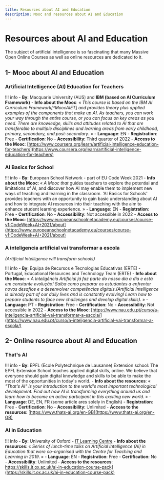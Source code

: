 ```yaml
---
title: Resources about AI and Education
description: Mooc and resources about AI and Education
---
```

# Resources about AI and Education

The subject of artificial intelligence is so fascinating that many Massive Open Online Courses as well as online resources are dedicated to it.

## 1- Mooc about AI and Education

###  Artificial Intelligence (AI) Education for Teachers

!!! info
    -   **By**: Macquarie University (AUS) and **IBM (based on AI Curriculum Framework)**
    -   **Info about the Mooc**:  « *This course is based on the IBM AI Curriculum Framework[^MoocAIET] and provides theory plus applied examples of the components that make up AI. As teachers, you can work your way through the entire course, or you can focus on key areas as you need. There are knowledge, skills and attitudes related to AI that are transferable to multiple disciplines and learning areas from early childhood, primary, secondary, and post-secondary*. »
    -   **Language**: EN
    -   **Registration**: Free
    -   **Certification**: No
    -   **Accessibility**: Third quarter of 2022
    -   **Access to the Mooc**: [https://www.coursera.org/learn/artificial-intelligence-education-for-teachers](https://www.coursera.org/learn/artificial-intelligence-education-for-teachers)


### AI Basics for School

!!! info
    -   **By**: European School Network - part of EU Code Week 2021
    -   **Info about the Mooc**:  « *A Mooc that* guides teachers to explore the potential and limitations of AI, and discover how AI may enable them to implement new ways of teaching and learning in the classroom. 'AI Basics for Schools' provides teachers with an opportunity to gain basic understanding about AI and how to integrate AI resources into their teaching with the aim to enhance student learning experience. »
    -   **Language**: EN
    -   **Registration**: Free
    -   **Certification**: No
    -   **Accessibility**: Not accessible in 2022
    -   **Access to the Mooc**: [https://www.europeanschoolnetacademy.eu/courses/course-v1:CodeWeek+AI+2021/about](https://www.europeanschoolnetacademy.eu/courses/course-v1:CodeWeek+AI+2021/about)


### A inteligencia artificial vai transformar a escola
*(Artificial Intelligence will transform schools)*

!!! info
    -   **By**: Equipa de Recursos e Tecnologias Educativas (ERTE) - Portugal, Educational Resources and Technology Team (ERTE)
    -   **Info about the Mooc**:  « *A Inteligência Artificial já faz parte do nosso dia a dia e está em constante evolução! Saiba como preparar os estudantes a enfrentar novos desafios e a desenvolver competências digitais.(Artificial Intelligence is already part of our daily lives and is constantly evolving! Learn how to prepare students to face new challenges and develop digital skills).* »
    -   **Language**: PT
    -   **Registration**: Free
    -   **Certification**: No
    -   **Accessibility**: Not accessible in 2022
    -   **Access to the Mooc**: [https://www.nau.edu.pt/curso/a-inteligencia-artificial-vai-transformar-a-escola/](https://www.nau.edu.pt/curso/a-inteligencia-artificial-vai-transformar-a-escola/)

## 2- Online resource about AI and Education

### That's AI

!!! info
    -   **By**: EPFL (Ecole Polytechnique de Lausanne) Extension school: The EPFL Extension School teaches applied digital skills, online. We believe that everyone should gain digital knowledge and skills to be able to make the most of the opportunities in today's world.
    -   **Info about the resources**:  « *"That's AI" is your introduction to the world's most important technological development. Find out how AI is transforming everything around us and learn how to become an active participant in this exciting new world.* »
    -   **Language**: DE, EN, FR (some article ares solely in English)
    -   **Registration**: Free
    -   **Certification**: No
    -   **Accessibility**: Unlimited
    -   **Access to the resources**: [https://www.thats-ai.org/en-GB](https://www.thats-ai.org/en-GB)


### AI in Education

!!! info
    -   **By**: University of Oxford - [IT Learning Centre](https://skills.it.ox.ac.uk/)
    -   **Info about the resources**: « *Series of lunch-time talks on Artificial Intelligence (AI) in Education that were co-organised with the Centre for Teaching and Learning in 2019*. »
    -   **Language**: EN
    -   **Registration**: Free
    -   **Certification**: No
    -   **Accessibility**: Unlimited
    -   **Access to the resources**: https://skills.it.ox.ac.uk/ai-in-education-course-pack](https://skills.it.ox.ac.uk/ai-in-education-course-pack)

